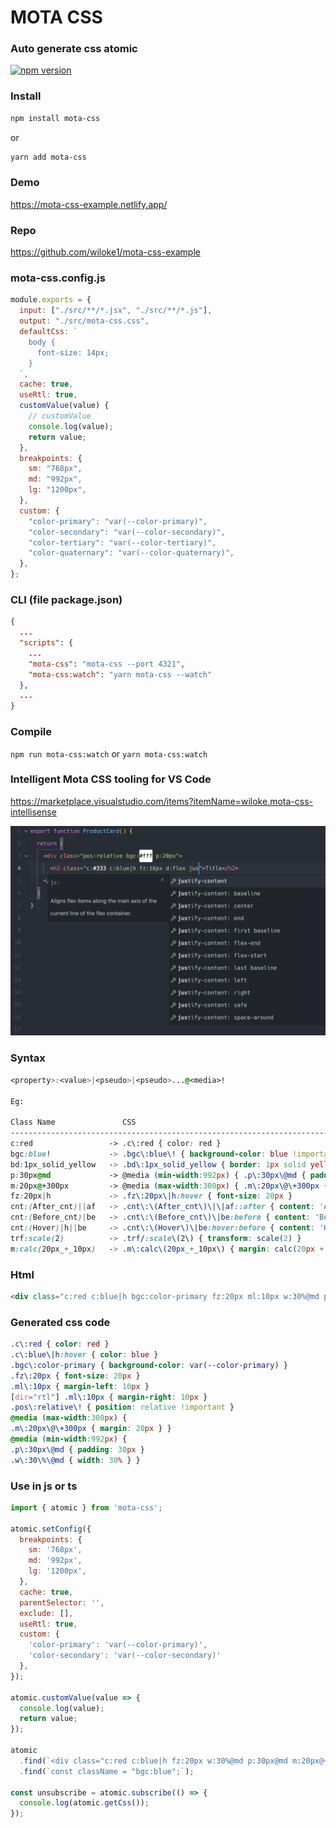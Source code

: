 # MOTA CSS

### Auto generate css atomic

[![npm version](https://img.shields.io/npm/v/mota-css.svg)](https://www.npmjs.com/package/mota-css)

### Install

```bash
npm install mota-css
```

or

```bash
yarn add mota-css
```

### Demo

<https://mota-css-example.netlify.app/>

### Repo

<https://github.com/wiloke1/mota-css-example>

### mota-css.config.js

```js
module.exports = {
  input: ["./src/**/*.jsx", "./src/**/*.js"],
  output: "./src/mota-css.css",
  defaultCss: `
    body {
      font-size: 14px;
    }
  `,
  cache: true,
  useRtl: true,
  customValue(value) {
    // customValue
    console.log(value);
    return value;
  },
  breakpoints: {
    sm: "768px",
    md: "992px",
    lg: "1200px",
  },
  custom: {
    "color-primary": "var(--color-primary)",
    "color-secondary": "var(--color-secondary)",
    "color-tertiary": "var(--color-tertiary)",
    "color-quaternary": "var(--color-quaternary)",
  },
};
```

### CLI (file package.json)

```json
{
  ...
  "scripts": {
    ...
    "mota-css": "mota-css --port 4321",
    "mota-css:watch": "yarn mota-css --watch"
  },
  ...
}
```

### Compile

`npm run mota-css:watch` or `yarn mota-css:watch`

### Intelligent Mota CSS tooling for VS Code

<https://marketplace.visualstudio.com/items?itemName=wiloke.mota-css-intellisense>

<img src="https://raw.githubusercontent.com/wiloke1/mota-css-example/main/.github/banner.png" alt="" />

### Syntax

```css
<property>:<value>|<pseudo>|<pseudo>...@<media>!

Eg:

Class Name               CSS
-----------------------------------------------------------------------------------------
c:red                 -> .c\:red { color: red }
bgc:blue!             -> .bgc\:blue\! { background-color: blue !important }
bd:1px_solid_yellow   -> .bd\:1px_solid_yellow { border: 1px solid yellow }
p:30px@md             -> @media (min-width:992px) { .p\:30px\@md { padding: 30px }
m:20px@+300px         -> @media (max-width:300px) { .m\:20px\@\+300px { margin: 20px } }
fz:20px|h             -> .fz\:20px\|h:hover { font-size: 20px }
cnt:(After_cnt)||af   -> .cnt\:\(After_cnt\)\|\|af::after { content: 'After ctn' }
cnt:(Before_cnt)|be   -> .cnt\:\(Before_cnt\)\|be:before { content: 'Before ctn' }
cnt:(Hover)|h||be     -> .cnt\:\(Hover\)\|be:hover:before { content: 'Hover' }
trf:scale(2)          -> .trf/:scale\(2\) { transform: scale(2) }
m:calc(20px_+_10px)   -> .m\:calc\(20px_+_10px\) { margin: calc(20px + 10px) }
```

### Html

```html
<div class="c:red c:blue|h bgc:color-primary fz:20px ml:10px w:30%@md p:30px@md m:20px@+300px pos:relative!"></div>
```

### Generated css code

```css
.c\:red { color: red }
.c\:blue\|h:hover { color: blue }
.bgc\:color-primary { background-color: var(--color-primary) }
.fz\:20px { font-size: 20px }
.ml\:10px { margin-left: 10px }
[dir="rtl"] .ml\:10px { margin-right: 10px }
.pos\:relative\! { position: relative !important }
@media (max-width:300px) { 
.m\:20px\@\+300px { margin: 20px } }
@media (min-width:992px) { 
.p\:30px\@md { padding: 30px }
.w\:30\%\@md { width: 30% } }
```

### Use in js or ts

```js
import { atomic } from 'mota-css';

atomic.setConfig({
  breakpoints: {
    sm: '768px',
    md: '992px',
    lg: '1200px',
  },
  cache: true,
  parentSelector: '',
  exclude: [],
  useRtl: true,
  custom: {
    'color-primary': 'var(--color-primary)',
    'color-secondary': 'var(--color-secondary)'
  },
});

atomic.customValue(value => {
  console.log(value);
  return value;
});

atomic
  .find(`<div class="c:red c:blue|h fz:20px w:30%@md p:30px@md m:20px@+300px pos:relative!"></div>`);
  .find(`const className = "bgc:blue";`);

const unsubscribe = atomic.subscribe(() => {
  console.log(atomic.getCss());
});
```
